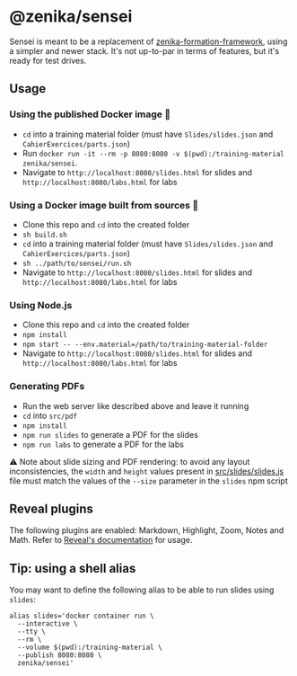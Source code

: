 # @zenika/sensei

Sensei is meant to be a replacement of [zenika-formation-framework](https://github.com/Zenika/zenika-formation-framework/),
using a simpler and newer stack. It's not up-to-par in terms of features, but it's ready for test drives.

## Usage

### Using the published Docker image 🐳

- `cd` into a training material folder (must have `Slides/slides.json` and `CahierExercices/parts.json`)
- Run `docker run -it --rm -p 8080:8080 -v $(pwd):/training-material zenika/sensei`.
- Navigate to `http://localhost:8080/slides.html` for slides and `http://localhost:8080/labs.html` for labs

### Using a Docker image built from sources 🐳

- Clone this repo and `cd` into the created folder
- `sh build.sh`
- `cd` into a training material folder (must have `Slides/slides.json` and `CahierExercices/parts.json`)
- `sh ../path/to/sensei/run.sh`
- Navigate to `http://localhost:8080/slides.html` for slides and `http://localhost:8080/labs.html` for labs

### Using Node.js

- Clone this repo and `cd` into the created folder
- `npm install`
- `npm start -- --env.material=/path/to/training-material-folder`
- Navigate to `http://localhost:8080/slides.html` for slides and `http://localhost:8080/labs.html` for labs

### Generating PDFs

- Run the web server like described above and leave it running
- `cd` into `src/pdf`
- `npm install`
- `npm run slides` to generate a PDF for the slides
- `npm run labs` to generate a PDF for the labs

⚠️ Note about slide sizing and PDF rendering: to avoid any layout inconsistencies, the `width` and `height` values present in [src/slides/slides.js](src/slides/slides.js) file must match the values of the `--size` parameter in the `slides` npm script

## Reveal plugins

The following plugins are enabled: Markdown, Highlight, Zoom, Notes and Math.
Refer to [Reveal's documentation](https://revealjs.com/plugins/#built-in-plugins) for usage.

## Tip: using a shell alias

You may want to define the following alias to be able to run slides using `slides`:

```
alias slides='docker container run \
  --interactive \
  --tty \
  --rm \
  --volume $(pwd):/training-material \
  --publish 8080:8080 \
  zenika/sensei'
```
